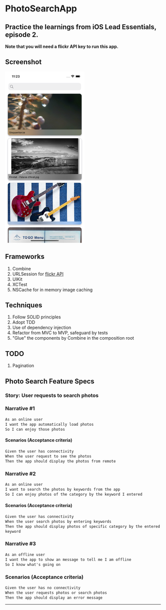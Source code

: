 # PhotoSearchApp
## Practice the learnings from iOS Lead Essentials, episode 2. 
**Note that you will need a flickr API key to run this app.**

## Screenshot
<img src="https://github.com/tzc1234/PhotoSearchApp/blob/main/Screenshots/preview.png" alt="preview" width="256" height="554"/>

## Frameworks
1. Combine
2. URLSession for [flickr API](https://www.flickr.com/services/api/)
3. UIKit
4. XCTest
5. NSCache for in memory image caching

## Techniques
1. Follow SOLID principles
2. Adopt TDD
3. Use of dependency injection
4. Refactor from MVC to MVP, safeguard by tests
5. "Glue" the components by Combine in the composition root

## TODO
1. Pagination

## Photo Search Feature Specs

### Story: User requests to search photos

### Narrative #1

```
As an online user
I want the app automatically load photos
So I can enjoy those photos
```

#### Scenarios (Acceptance criteria)

```
Given the user has connectivity
When the user request to see the photos
Then the app should display the photos from remote
```

### Narrative #2

```
As an online user
I want to search the photos by keywords from the app
So I can enjoy photos of the category by the keyword I entered
```

#### Scenarios (Acceptance criteria)

```
Given the user has connectivity
When the user search photos by entering keywords
Then the app should display photos of specific category by the entered keyword
```

### Narrative #3

```
As an offline user
I want the app to show an message to tell me I am offline
So I know what's going on
```

### Scenarios (Acceptance criteria)

```
Given the user has no connectivity
When the user requests photos or search photos
Then the app should display an error message
```
---